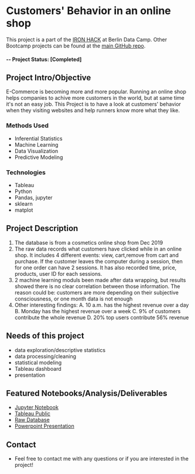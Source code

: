 # Customers' Behavior in an online shop
This project is a part of the [IRON HACK](http://https://www.ironhack.com/en) at Berlin Data Camp. Other Bootcamp projects can be found at the [main GitHub repo](https://https://github.com/QQber).

#### -- Project Status: [Completed]

## Project Intro/Objective
E-Commerce is becoming more and more popular. Running an online shop helps companies to achive more customers in the world, but at same time it's not an easy job. This Project is to have a look at
customers' behavior when they visiting websites and help runners know more what they like.

### Methods Used
* Inferential Statistics
* Machine Learning
* Data Visualization
* Predictive Modeling

### Technologies
* Tableau
* Python
* Pandas, jupyter
* sklearn
* matplot

## Project Description
1. The database is from a cosmetics online shop from Dec 2019
2. The raw data records what customers have clicked while in an online shop. It includes 4 different events: view, cart,remove from cart and purchase. If the customer leaves the computer during a session,
   then for one order can have 2 sessions. It has also recorded time, price, products, user ID for each sessions.
3. 2 machine learning moduls been made after data wrapping, but results showed there is no clear correlation between those information. The reason could be: customers are more depending on their subjective
   consciousness, or one month data is not enough
4. Other interesting findings: A. 10 a.m. has the highest revenue over a day
                               B. Monday has the highest revenue over a week
                               C. 9% of customers contribute the whole revenue
                               D. 20% top users contribute 56% revenue

## Needs of this project

- data exploration/descriptive statistics
- data processing/cleaning
- statistical modeling
- Tableau dashboard
- presentation


## Featured Notebooks/Analysis/Deliverables
* [Jupyter Notebook](https://github.com/QQber/classification-case-creditcard/blob/master/creditcards-classification.ipynb)
* [Tableau Public](https://public.tableau.com/profile/qiqin3709#!/vizhome/CustomerBehaviourforonlineshops/Dashboard1)
* [Raw Database](https://www.kaggle.com/mkechinov/ecommerce-events-history-in-cosmetics-shop)
* [Powerpoint Presentation](https://github.com/QQber/classification-case-creditcard/blob/master/Presentation-Creditcard.pptx)



## Contact
* Feel free to contact me with any questions or if you are interested in the project!
